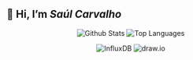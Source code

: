 <!DOCTYPE html>
<html>
 <head>
  <link rel="stylesheet" type="text/css" href="profile.css">
 </head>
 
<body>
 <h2> 👋 Hi, I’m <i> Saúl Carvalho </i> </h2>

<p align="center">
 <img alt="Github Stats"  src="https://github-readme-stats.vercel.app/api?username=saulcarvalho&show_icons=true&icon_color=e67905&count_private=true&theme=vue-dark&hide_border=true&bg_color=0D1117&title_color=c3db09" /> 
 <img alt="Top Languages" src="https://github-readme-stats.vercel.app/api/top-langs/?username=saulcarvalho&layout=compact&theme=vue-dark&hide_border=true&bg_color=0D1117&title_color=c3db09" />
</p>

<p align="center">
  <img alt="InfluxDB" src="https://img.shields.io/badge/InfluxDB-22ADF6?style=for-the-badge&logo=InfluxDB&logoColor=white" />
  <img alt="draw.io"  src="https://img.shields.io/badge/draw.io-e88405?style=for-the-badge&logo="https://brandivine.com.au/wp-content/uploads/2017/11/drawio.png"&logoColor=white" />
</p>

</body>
</html>
